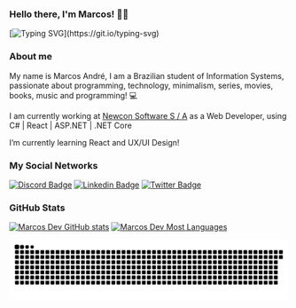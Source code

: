 ### Hello there, I'm Marcos! 👋🏻
[![Typing SVG](https://readme-typing-svg.herokuapp.com?font=Roboto-Bold&color=FFFFFF&size=25&lines=Welcome+to+my+github+!!!)](https://git.io/typing-svg)

### About me
My name is Marcos André, I am a Brazilian student of Information Systems, passionate about programming, technology, minimalism, series, movies, books, music and programming! 💻

I am currently working at [Newcon Software S / A](https://www.newconsoftware.com.br/newcon/site/index.aspx) as a Web Developer, using C# | React | ASP.NET | .NET Core

I’m currently learning React and UX/UI Design!

### My Social Networks
[![Discord Badge](https://img.shields.io/badge/-Discord-5865F2?style=flat-square&labelColor=5865F2&logo=discord&logoColor=white&link=https://discord.gg/hBWHZ8e)](https://discord.gg/hBWHZ8e)
[![Linkedin Badge](https://img.shields.io/badge/-LinkedIn-blue?style=flat-square&logo=Linkedin&logoColor=white&link=https://www.linkedin.com/in/marcosandredev/)](https://www.linkedin.com/in/marcosandredev/)
[![Twitter Badge](https://img.shields.io/badge/-Twitter-1ca0f1?style=flat-square&labelColor=1ca0f1&logo=twitter&logoColor=white&link=https://twitter.com/marcosss_andre)](https://twitter.com/marcosss_andre)

### GitHub Stats
[![Marcos Dev GitHub stats](https://github-readme-stats.vercel.app/api?username=Marcos-Andre-Dev&show_icons=true&theme=dracula&include_all_commits=true&count_private=true)](https://github.com/Marcos-Andre-Dev/github-readme-stats)
[![Marcos Dev Most Languages](https://github-readme-stats.vercel.app/api/top-langs/?username=Marcos-Andre-Dev&layout=compact&langs_count=16&theme=dracula)](https://github.com/Marcos-Andre-Dev/github-readme-stats)

![Snake animation](https://github.com/Marcos-Andre-Dev/Marcos-Andre-Dev/blob/main/Snake.svg)

<!--
**Marcos-Andre-Dev/Marcos-Andre-Dev** is a ✨ _special_ ✨ repository because its `README.md` (this file) appears on your GitHub profile.
[![Typing SVG](https://readme-typing-svg.herokuapp.com?font=firacode&center=true&vCenter=true&lines=Welcome+to+my+github)](https://git.io/typing-svg)
Here are some ideas to get you started:
https://readme-typing-svg.herokuapp.com/demo/ // SVG fonte
![Marcos Dev GitHub stats](https://github-readme-stats.vercel.app/api?username=Marcos-Andre-Dev&hide=contribs,prs) // Contribuição Individual
[![Github Badge](https://img.shields.io/badge/-Github-000?style=flat-square&logo=Github&logoColor=white&link=https://github.com/fagnerpsantos)](https://github.com/Marcos-Andre-Dev) // Link Github
- 🔭 I’m currently working on ...
- 🌱 I’m currently learning ...
- 👯 I’m looking to collaborate on ...
- 🤔 I’m looking for help with ...
- 💬 Ask me about ...
- 📫 How to reach me: ...
- 😄 Pronouns: ...
- ⚡ Fun fact: ...
-->
